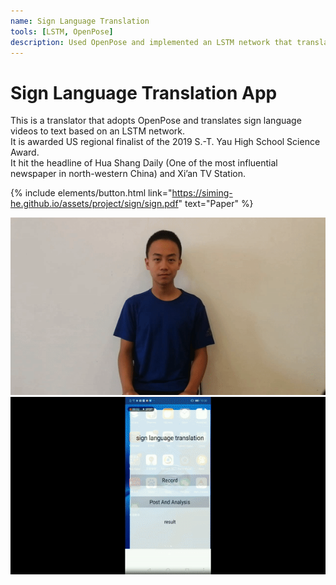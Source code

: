```yaml
---
name: Sign Language Translation
tools: [LSTM, OpenPose]
description: Used OpenPose and implemented an LSTM network that translates sign language videos to text.
---
```


# Sign Language Translation App
This is a translator that adopts OpenPose and translates sign language videos to text based on an LSTM network. <br>
It is awarded US regional finalist of the 2019 S.-T. Yau High School Science Award.<br>
It hit the headline of Hua Shang Daily (One of the most influential newspaper in north-western China) and Xi’an TV Station.

{% include elements/button.html link="https://siming-he.github.io/assets/project/sign/sign.pdf" text="Paper" %}

<img src="https://raw.githubusercontent.com/Siming-He/siming-he.github.io/master/assets/project/sign/sign1.gif"  loop=infinite>
<img src="https://raw.githubusercontent.com/Siming-He/siming-he.github.io/master/assets/project/sign/sign2.gif"  loop=infinite>